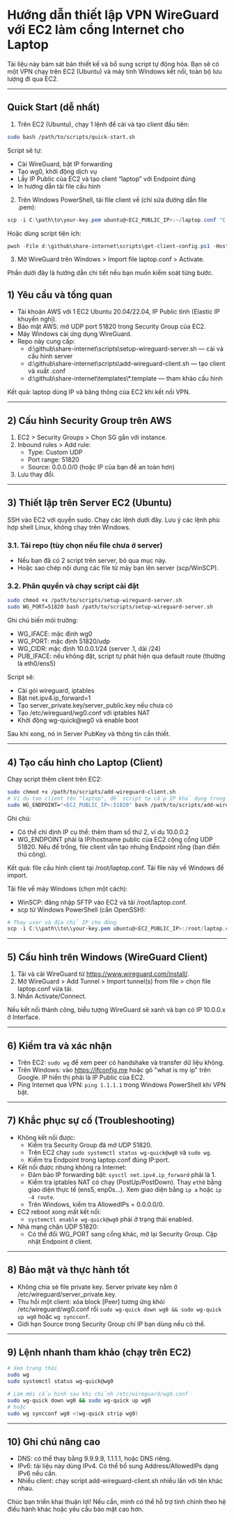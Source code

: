# Hướng dẫn thiết lập VPN WireGuard với EC2 làm cổng Internet cho Laptop

Tài liệu này bám sát bản thiết kế và bổ sung script tự động hóa. Bạn sẽ có một VPN chạy trên EC2 (Ubuntu) và máy tính Windows kết nối, toàn bộ lưu lượng đi qua EC2.

---

## Quick Start (dễ nhất)

1) Trên EC2 (Ubuntu), chạy 1 lệnh để cài và tạo client đầu tiên:

```bash
sudo bash /path/to/scripts/quick-start.sh
```
 Script sẽ tự:
- Cài WireGuard, bật IP forwarding
- Tạo wg0, khởi động dịch vụ
- Lấy IP Public của EC2 và tạo client “laptop” với Endpoint đúng
- In hướng dẫn tải file cấu hình

2) Trên Windows PowerShell, tải file client về (chỉ sửa đường dẫn file .pem):

```powershell
scp -i C:\path\to\your-key.pem ubuntu@<EC2_PUBLIC_IP>:~/laptop.conf "C:\Users\$env:USERNAME\Downloads\laptop.conf"
```

Hoặc dùng script tiện ích:

```powershell
pwsh -File d:\github\share-internet\scripts\get-client-config.ps1 -HostOrIp <EC2_PUBLIC_IP> -PemKeyPath C:\path\to\your-key.pem -RemotePath "~/laptop.conf" -OutPath "$env:USERPROFILE\Downloads\laptop.conf"
```

3) Mở WireGuard trên Windows > Import file laptop.conf > Activate.

Phần dưới đây là hướng dẫn chi tiết nếu bạn muốn kiểm soát từng bước.

## 1) Yêu cầu và tổng quan

- Tài khoản AWS với 1 EC2 Ubuntu 20.04/22.04, IP Public tĩnh (Elastic IP khuyến nghị).
- Bảo mật AWS: mở UDP port 51820 trong Security Group của EC2.
- Máy Windows cài ứng dụng WireGuard.
- Repo này cung cấp:
  - d:\\github\\share-internet\\scripts\\setup-wireguard-server.sh — cài và cấu hình server
  - d:\\github\\share-internet\\scripts\\add-wireguard-client.sh — tạo client và xuất .conf
  - d:\\github\\share-internet\\templates\\*.template — tham khảo cấu hình

Kết quả: laptop dùng IP và băng thông của EC2 khi kết nối VPN.

---

## 2) Cấu hình Security Group trên AWS

1. EC2 > Security Groups > Chọn SG gắn với instance.
2. Inbound rules > Add rule:
   - Type: Custom UDP
   - Port range: 51820
   - Source: 0.0.0.0/0 (hoặc IP của bạn để an toàn hơn)
3. Lưu thay đổi.

---

## 3) Thiết lập trên Server EC2 (Ubuntu)

SSH vào EC2 với quyền sudo. Chạy các lệnh dưới đây. Lưu ý các lệnh phù hợp shell Linux, không chạy trên Windows.

### 3.1. Tải repo (tùy chọn nếu file chưa ở server)

- Nếu bạn đã có 2 script trên server, bỏ qua mục này.
- Hoặc sao chép nội dung các file từ máy bạn lên server (scp/WinSCP).

### 3.2. Phân quyền và chạy script cài đặt

```bash
sudo chmod +x /path/to/scripts/setup-wireguard-server.sh
sudo WG_PORT=51820 bash /path/to/scripts/setup-wireguard-server.sh
```

Ghi chú biến môi trường:
- WG_IFACE: mặc định wg0
- WG_PORT: mặc định 51820/udp
- WG_CIDR: mặc định 10.0.0.1/24 (server .1, dải /24)
- PUB_IFACE: nếu không đặt, script tự phát hiện qua default route (thường là eth0/ens5)

Script sẽ:
- Cài gói wireguard, iptables
- Bật net.ipv4.ip_forward=1
- Tạo server_private.key/server_public.key nếu chưa có
- Tạo /etc/wireguard/wg0.conf với iptables NAT
- Khởi động wg-quick@wg0 và enable boot

Sau khi xong, nó in Server PubKey và thông tin cần thiết.

---

## 4) Tạo cấu hình cho Laptop (Client)

Chạy script thêm client trên EC2:

```bash
sudo chmod +x /path/to/scripts/add-wireguard-client.sh
# Ví dụ tạo client tên "laptop", để script tự cấp IP khả dụng trong dải 10.0.0.0/24
sudo WG_ENDPOINT="<EC2_PUBLIC_IP>:51820" bash /path/to/scripts/add-wireguard-client.sh laptop
```

Ghi chú:
- Có thể chỉ định IP cụ thể: thêm tham số thứ 2, ví dụ 10.0.0.2
- WG_ENDPOINT phải là IP/hostname public của EC2 cộng cổng UDP 51820. Nếu để trống, file client vẫn tạo nhưng Endpoint rỗng (bạn điền thủ công).

Kết quả: file cấu hình client tại /root/laptop.conf. Tải file này về Windows để import.

Tải file về máy Windows (chọn một cách):
- WinSCP: đăng nhập SFTP vào EC2 và tải /root/laptop.conf.
- scp từ Windows PowerShell (cần OpenSSH):

```powershell
# Thay user và địa chỉ IP cho đúng
scp -i C:\\path\\to\\your-key.pem ubuntu@<EC2_PUBLIC_IP>:/root/laptop.conf C:\\Users\\<USER>\\Downloads\\
```

---

## 5) Cấu hình trên Windows (WireGuard Client)

1. Tải và cài WireGuard từ https://www.wireguard.com/install/.
2. Mở WireGuard > Add Tunnel > Import tunnel(s) from file > chọn file laptop.conf vừa tải.
3. Nhấn Activate/Connect.

Nếu kết nối thành công, biểu tượng WireGuard sẽ xanh và bạn có IP 10.0.0.x ở Interface.

---

## 6) Kiểm tra và xác nhận

- Trên EC2: `sudo wg` để xem peer có handshake và transfer dữ liệu không.
- Trên Windows: vào https://ifconfig.me hoặc gõ "what is my ip" trên Google. IP hiển thị phải là IP Public của EC2.
- Ping Internet qua VPN: `ping 1.1.1.1` trong Windows PowerShell khi VPN bật.

---

## 7) Khắc phục sự cố (Troubleshooting)

- Không kết nối được:
  - Kiểm tra Security Group đã mở UDP 51820.
  - Trên EC2 chạy `sudo systemctl status wg-quick@wg0` và `sudo wg`.
  - Kiểm tra Endpoint trong laptop.conf đúng IP:port.
- Kết nối được nhưng không ra Internet:
  - Đảm bảo IP forwarding bật: `sysctl net.ipv4.ip_forward` phải là 1.
  - Kiểm tra iptables NAT có chạy (PostUp/PostDown). Thay `eth0` bằng giao diện thực tế (ens5, enp0s...). Xem giao diện bằng `ip a` hoặc `ip -4 route`.
  - Trên Windows, kiểm tra AllowedIPs = 0.0.0.0/0.
- EC2 reboot xong mất kết nối:
  - `systemctl enable wg-quick@wg0` phải ở trạng thái enabled.
- Nhà mạng chặn UDP 51820:
  - Có thể đổi WG_PORT sang cổng khác, mở lại Security Group. Cập nhật Endpoint ở client.

---

## 8) Bảo mật và thực hành tốt

- Không chia sẻ file private key. Server private key nằm ở /etc/wireguard/server_private.key.
- Thu hồi một client: xóa block [Peer] tương ứng khỏi /etc/wireguard/wg0.conf rồi `sudo wg-quick down wg0 && sudo wg-quick up wg0` hoặc `wg syncconf`.
- Giới hạn Source trong Security Group chỉ IP bạn dùng nếu có thể.

---

## 9) Lệnh nhanh tham khảo (chạy trên EC2)

```bash
# Xem trạng thái
sudo wg
sudo systemctl status wg-quick@wg0

# Làm mới cấu hình sau khi chỉnh /etc/wireguard/wg0.conf
sudo wg-quick down wg0 && sudo wg-quick up wg0
# hoặc
sudo wg syncconf wg0 <(wg-quick strip wg0)
```

---

## 10) Ghi chú nâng cao

- DNS: có thể thay bằng 9.9.9.9, 1.1.1.1, hoặc DNS riêng.
- IPv6: tài liệu này dùng IPv4. Có thể bổ sung Address/AllowedIPs dạng IPv6 nếu cần.
- Nhiều client: chạy script add-wireguard-client.sh nhiều lần với tên khác nhau.

Chúc bạn triển khai thuận lợi! Nếu cần, mình có thể hỗ trợ tinh chỉnh theo hệ điều hành khác hoặc yêu cầu bảo mật cao hơn.
